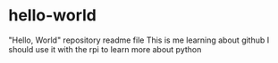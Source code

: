 # hello-world
"Hello, World" repository readme file
This is me learning about github
I should use it with the rpi to learn more about python
